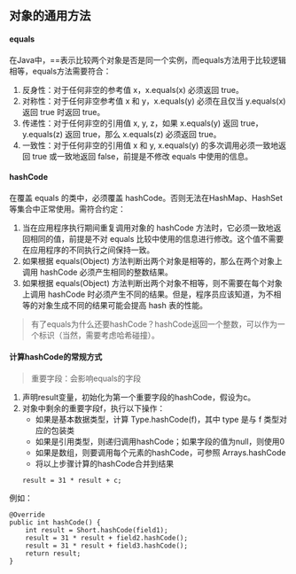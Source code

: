 ## 对象的通用方法
#### equals
在Java中，==表示比较两个对象是否是同一个实例，而equals方法用于比较逻辑相等，equals方法需要符合：
1. 反身性：对于任何非空的参考值 x，x.equals(x) 必须返回 true。
2. 对称性：对于任何非空参考值 x 和 y，x.equals(y) 必须在且仅当 y.equals(x) 返回 true 时返回 true。
3. 传递性：对于任何非空的引用值 x, y, z，如果 x.equals(y) 返回 true，y.equals(z) 返回 true，那么 x.equals(z) 必须返回 true。
4. 一致性：对于任何非空的引用值 x 和 y, x.equals(y) 的多次调用必须一致地返回 true 或一致地返回 false，前提是不修改 equals 中使用的信息。

#### hashCode
在覆盖 equals 的类中，必须覆盖 hashCode。否则无法在HashMap、HashSet等集合中正常使用。需符合约定：
1. 当在应用程序执行期间重复调用对象的 hashCode 方法时，它必须一致地返回相同的值，前提是不对 equals 比较中使用的信息进行修改。这个值不需要在应用程序的不同执行之间保持一致。
2. 如果根据 equals(Object) 方法判断出两个对象是相等的，那么在两个对象上调用 hashCode 必须产生相同的整数结果。
3. 如果根据 equals(Object) 方法判断出两个对象不相等，则不需要在每个对象上调用 hashCode 时必须产生不同的结果。但是，程序员应该知道，为不相等的对象生成不同的结果可能会提高 hash 表的性能。

> 有了equals为什么还要hashCode？hashCode返回一个整数，可以作为一个标识（当然，需要考虑哈希碰撞）。

#### 计算hashCode的常规方式
> 重要字段：会影响equals的字段

1. 声明result变量，初始化为第一个重要字段的hashCode，假设为c。
2. 对象中剩余的重要字段f，执行以下操作：
   * 如果是基本数据类型，计算 Type.hashCode(f)，其中 type 是与 f 类型对应的包装类
   * 如果是引用类型，则递归调用hashCode；如果字段的值为null，则使用0
   * 如果是数组，则要调用每个元素的hashCode，可参照 Arrays.hashCode
   * 将以上步骤计算的hashCode合并到结果
   ```
   result = 31 * result + c;
   ```


例如：
```
@Override
public int hashCode() {
    int result = Short.hashCode(field1);
    result = 31 * result + field2.hashCode();
    result = 31 * result + field3.hashCode();
    return result;
}
```